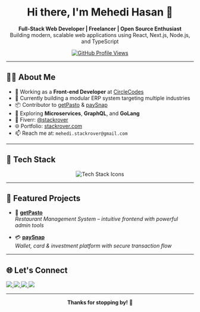 <h1 align="center">Hi there, I'm Mehedi Hasan 👋</h1>

<p align="center">
  <b>Full-Stack Web Developer | Freelancer | Open Source Enthusiast</b><br/>
  Building modern, scalable web applications using React, Next.js, Node.js, and TypeScript
</p>

<p align="center">
  <a href="https://github.com/mehedihasanhr">
    <img src="https://komarev.com/ghpvc/?username=mehedihasanhr&style=flat-square&color=blue" alt="GitHub Profile Views" />
  </a>
</p>

---

## 🧑‍💻 About Me

- 🔭 Working as a **Front-end Developer** at [CircleCodes](https://circlecodes.com)
- 🧠 Currently building a modular ERP system targeting multiple industries
- 📦 Contributor to [getPasto](https://codecanyon.net/item/getpasto-restaurant-management-system/48961483) & [paySnap](https://codecanyon.net/item/paysnap-wallet-system-with-card-investment/50173536)
- 🌱 Exploring **Microservices**, **GraphQL**, and **GoLang**
- 💼 Fiverr: [@stackrover](https://www.fiverr.com/stackrover)
- 🌐 Portfolio: [stackrover.com](https://stackrover.com)
- 📫 Reach me at: `mehedi.stackrover@gmail.com`

---

## 🚀 Tech Stack

<p align="center">
  <!-- Frontend -->
    <img src="https://skillicons.dev/icons?i=html,css,js,ts,react,nextjs,tailwind,nodejs,nestjs,express,prisma,mongodb,mysql,postgres,docker,linux,git,figma,vite,graphql" alt="Tech Stack Icons" />
</p>

---

## 📌 Featured Projects

- 🧾 **[getPasto](https://codecanyon.net/item/getpasto-restaurant-management-system/48961483)**  
  *Restaurant Management System – intuitive frontend with powerful admin tools*

- 💳 **[paySnap](https://codecanyon.net/item/paysnap-wallet-system-with-card-investment/50173536)**  
  *Wallet, card & investment platform with secure transaction flow*

---

## 🌐 Let's Connect

<p align="left">
  <a href="https://linkedin.com/in/stackrover">
    <img src="https://img.shields.io/badge/LinkedIn-0A66C2?style=for-the-badge&logo=linkedin&logoColor=white"/>
  </a>
  <a href="https://www.fiverr.com/stackrover">
    <img src="https://img.shields.io/badge/Fiverr-1DBF73?style=for-the-badge&logo=fiverr&logoColor=white"/>
  </a>
  <a href="https://twitter.com/stackrover">
    <img src="https://img.shields.io/badge/Twitter-1DA1F2?style=for-the-badge&logo=twitter&logoColor=white"/>
  </a>
  <a href="mailto:mehedi.stackrover@gmail.com">
    <img src="https://img.shields.io/badge/Email-D14836?style=for-the-badge&logo=gmail&logoColor=white"/>
  </a>
</p>

---

<p align="center"><b>Thanks for stopping by!</b> 🙏</p>



